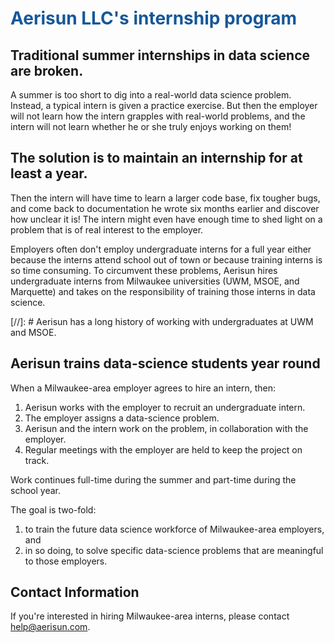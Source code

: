 # <span style="color: #155799;"> **Aerisun LLC's internship program** </span>

## Traditional summer internships in data science are broken.  

A summer is too short to dig into a real-world data science problem.  Instead, a typical intern is given a practice exercise.  But then the employer will not learn how the intern grapples with real-world problems, and the intern will not learn whether he or she truly enjoys working on them!  

## The solution is to maintain an internship for at least a year.  

Then the intern will have time to learn a larger code base, fix tougher bugs, and come back to documentation he wrote six months earlier and discover how unclear it is!  The intern might even have enough time to shed light on a problem that is of real interest to the employer.

Employers often don't employ undergraduate interns for a full year either because the interns attend school out of town or because training interns is so time consuming.  To circumvent these problems, Aerisun hires undergraduate interns from Milwaukee universities (UWM, MSOE, and Marquette) and takes on the responsibility of training those interns in data science. 

[//]: # Aerisun has a long history of working with undergraduates at UWM and MSOE. 

## Aerisun trains data-science students year round

When a Milwaukee-area employer agrees to hire an intern, then:

1.  Aerisun works with the employer to recruit an undergraduate intern.  
1.  The employer assigns a data-science problem.
1.  Aerisun and the intern work on the problem, in collaboration with the employer.  
1.  Regular meetings with the employer are held to keep the project on track.  

Work continues full-time during the summer and part-time during the school year.

The goal is two-fold: 
    
1.  to train the future data science workforce of Milwaukee-area employers, and 
1.  in so doing, to solve specific data-science problems that are meaningful to those employers.

## Contact Information

If you're interested in hiring Milwaukee-area interns, please contact help@aerisun.com.
